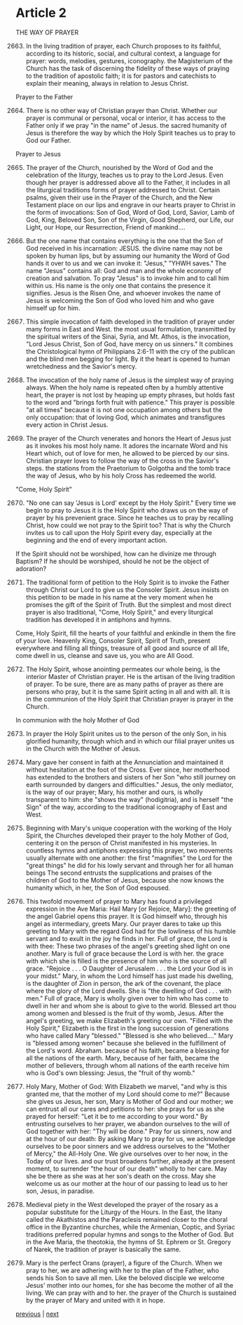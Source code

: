 # Article 2

THE WAY OF PRAYER

2663. In the living tradition of prayer, each Church proposes to its faithful, according to its historic, social, and cultural context, a language for prayer: words, melodies, gestures, iconography. the Magisterium of the Church has the task of discerning the fidelity of these ways of praying to the tradition of apostolic faith; it is for pastors and catechists to explain their meaning, always in relation to Jesus Christ.

Prayer to the Father

2664. There is no other way of Christian prayer than Christ. Whether our prayer is communal or personal, vocal or interior, it has access to the Father only if we pray "in the name" of Jesus. the sacred humanity of Jesus is therefore the way by which the Holy Spirit teaches us to pray to God our Father.

Prayer to Jesus

2665. The prayer of the Church, nourished by the Word of God and the celebration of the liturgy, teaches us to pray to the Lord Jesus. Even though her prayer is addressed above all to the Father, it includes in all the liturgical traditions forms of prayer addressed to Christ. Certain psalms, given their use in the Prayer of the Church, and the New Testament place on our lips and engrave in our hearts prayer to Christ in the form of invocations: Son of God, Word of God, Lord, Savior, Lamb of God, King, Beloved Son, Son of the Virgin, Good Shepherd, our Life, our Light, our Hope, our Resurrection, Friend of mankind....

2666. But the one name that contains everything is the one that the Son of God received in his incarnation: JESUS. the divine name may not be spoken by human lips, but by assuming our humanity the Word of God hands it over to us and we can invoke it: "Jesus," "YHWH saves." The name "Jesus" contains all: God and man and the whole economy of creation and salvation. To pray "Jesus" is to invoke him and to call him within us. His name is the only one that contains the presence it signifies. Jesus is the Risen One, and whoever invokes the name of Jesus is welcoming the Son of God who loved him and who gave himself up for him.

2667. This simple invocation of faith developed in the tradition of prayer under many forms in East and West. the most usual formulation, transmitted by the spiritual writers of the Sinai, Syria, and Mt. Athos, is the invocation, "Lord Jesus Christ, Son of God, have mercy on us sinners." It combines the Christological hymn of Philippians 2:6-11 with the cry of the publican and the blind men begging for light. By it the heart is opened to human wretchedness and the Savior's mercy.

2668. The invocation of the holy name of Jesus is the simplest way of praying always. When the holy name is repeated often by a humbly attentive heart, the prayer is not lost by heaping up empty phrases, but holds fast to the word and "brings forth fruit with patience." This prayer is possible "at all times" because it is not one occupation among others but the only occupation: that of loving God, which animates and transfigures every action in Christ Jesus.

2669. The prayer of the Church venerates and honors the Heart of Jesus just as it invokes his most holy name. It adores the incarnate Word and his Heart which, out of love for men, he allowed to be pierced by our sins. Christian prayer loves to follow the way of the cross in the Savior's steps. the stations from the Praetorium to Golgotha and the tomb trace the way of Jesus, who by his holy Cross has redeemed the world.

"Come, Holy Spirit"

2670. "No one can say 'Jesus is Lord' except by the Holy Spirit." Every time we begin to pray to Jesus it is the Holy Spirit who draws us on the way of prayer by his prevenient grace. Since he teaches us to pray by recalling Christ, how could we not pray to the Spirit too? That is why the Church invites us to call upon the Holy Spirit every day, especially at the beginning and the end of every important action.

If the Spirit should not be worshiped, how can he divinize me through Baptism? If he should be worshiped, should he not be the object of adoration?

2671. The traditional form of petition to the Holy Spirit is to invoke the Father through Christ our Lord to give us the Consoler Spirit. Jesus insists on this petition to be made in his name at the very moment when he promises the gift of the Spirit of Truth. But the simplest and most direct prayer is also traditional, "Come, Holy Spirit," and every liturgical tradition has developed it in antiphons and hymns.

Come, Holy Spirit, fill the hearts of your faithful and enkindle in them the fire of your love. Heavenly King, Consoler Spirit, Spirit of Truth, present everywhere and filling all things, treasure of all good and source of all life, come dwell in us, cleanse and save us, you who are All Good.

2672. The Holy Spirit, whose anointing permeates our whole being, is the interior Master of Christian prayer. He is the artisan of the living tradition of prayer. To be sure, there are as many paths of prayer as there are persons who pray, but it is the same Spirit acting in all and with all. It is in the communion of the Holy Spirit that Christian prayer is prayer in the Church.

In communion with the holy Mother of God

2673. In prayer the Holy Spirit unites us to the person of the only Son, in his glorified humanity, through which and in which our filial prayer unites us in the Church with the Mother of Jesus.

2674. Mary gave her consent in faith at the Annunciation and maintained it without hesitation at the foot of the Cross. Ever since, her motherhood has extended to the brothers and sisters of her Son "who still journey on earth surrounded by dangers and difficulties." Jesus, the only mediator, is the way of our prayer; Mary, his mother and ours, is wholly transparent to him: she "shows the way" (hodigitria), and is herself "the Sign" of the way, according to the traditional iconography of East and West.

2675. Beginning with Mary's unique cooperation with the working of the Holy Spirit, the Churches developed their prayer to the holy Mother of God, centering it on the person of Christ manifested in his mysteries. In countless hymns and antiphons expressing this prayer, two movements usually alternate with one another: the first "magnifies" the Lord for the "great things" he did for his lowly servant and through her for all human beings The second entrusts the supplications and praises of the children of God to the Mother of Jesus, because she now knows the humanity which, in her, the Son of God espoused.

2676. This twofold movement of prayer to Mary has found a privileged expression in the Ave Maria: Hail Mary [or Rejoice, Mary]: the greeting of the angel Gabriel opens this prayer. It is God himself who, through his angel as intermediary, greets Mary. Our prayer dares to take up this greeting to Mary with the regard God had for the lowliness of his humble servant and to exult in the joy he finds in her. Full of grace, the Lord is with thee: These two phrases of the angel's greeting shed light on one another. Mary is full of grace because the Lord is with her. the grace with which she is filled is the presence of him who is the source of all grace. "Rejoice . . . O Daughter of Jerusalem . . . the Lord your God is in your midst." Mary, in whom the Lord himself has just made his dwelling, is the daughter of Zion in person, the ark of the covenant, the place where the glory of the Lord dwells. She is "the dwelling of God . . . with men." Full of grace, Mary is wholly given over to him who has come to dwell in her and whom she is about to give to the world. Blessed art thou among women and blessed is the fruit of thy womb, Jesus. After the angel's greeting, we make Elizabeth's greeting our own. "Filled with the Holy Spirit," Elizabeth is the first in the long succession of generations who have called Mary "blessed." "Blessed is she who believed...." Mary is "blessed among women" because she believed in the fulfillment of the Lord's word. Abraham. because of his faith, became a blessing for all the nations of the earth. Mary, because of her faith, became the mother of believers, through whom all nations of the earth receive him who is God's own blessing: Jesus, the "fruit of thy womb."

2677. Holy Mary, Mother of God: With Elizabeth we marvel, "and why is this granted me, that the mother of my Lord should come to me?" Because she gives us Jesus, her son, Mary is Mother of God and our mother; we can entrust all our cares and petitions to her: she prays for us as she prayed for herself: "Let it be to me according to your word." By entrusting ourselves to her prayer, we abandon ourselves to the will of God together with her: "Thy will be done." Pray for us sinners, now and at the hour of our death: By asking Mary to pray for us, we acknowledge ourselves to be poor sinners and we address ourselves to the "Mother of Mercy," the All-Holy One. We give ourselves over to her now, in the Today of our lives. and our trust broadens further, already at the present moment, to surrender "the hour of our death" wholly to her care. May she be there as she was at her son's death on the cross. May she welcome us as our mother at the hour of our passing to lead us to her son, Jesus, in paradise.

2678. Medieval piety in the West developed the prayer of the rosary as a popular substitute for the Liturgy of the Hours. In the East, the litany called the Akathistos and the Paraclesis remained closer to the choral office in the Byzantine churches, while the Armenian, Coptic, and Syriac traditions preferred popular hymns and songs to the Mother of God. But in the Ave Maria, the theotokia, the hymns of St. Ephrem or St. Gregory of Narek, the tradition of prayer is basically the same.

2679. Mary is the perfect Orans (prayer), a figure of the Church. When we pray to her, we are adhering with her to the plan of the Father, who sends his Son to save all men. Like the beloved disciple we welcome Jesus' mother into our homes, for she has become the mother of all the living. We can pray with and to her. the prayer of the Church is sustained by the prayer of Mary and united with it in hope.

[previous](https://github.com/Tenari/non-fiction/blob/master/catechism/__P9E.md) | [next](https://github.com/Tenari/non-fiction/blob/master/catechism/__P9G.md)